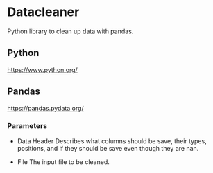 # Datacleaner
Python library to clean up data with pandas.


## Python
https://www.python.org/

## Pandas
https://pandas.pydata.org/

### Parameters
- Data Header
Describes what columns should be save, their types, positions, and if they should be save even though they are nan.

- File
The input file to be cleaned.
